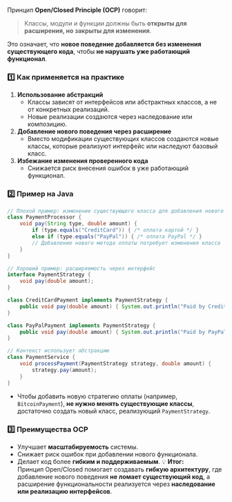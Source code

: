 Принцип **Open/Closed Principle (OCP)** говорит:
> Классы, модули и функции должны быть **открыты для расширения, но закрыты для изменения**.

Это означает, что **новое поведение добавляется без изменения существующего кода**, чтобы **не нарушать уже работающий функционал**.
### 1️⃣ Как применяется на практике
1. **Использование абстракций**
    - Классы зависят от интерфейсов или абстрактных классов, а не от конкретных реализаций.
    - Новые реализации создаются через наследование или композицию.
2. **Добавление нового поведения через расширение**
    - Вместо модификации существующих классов создаются новые классы, которые реализуют интерфейс или наследуют базовый класс.
3. **Избежание изменения проверенного кода**
    - Снижается риск внесения ошибок в уже работающий функционал.
### 2️⃣ Пример на Java
```java
// Плохой пример: изменение существующего класса для добавления нового способа оплаты
class PaymentProcessor {
    void pay(String type, double amount) {
        if (type.equals("CreditCard")) { /* оплата картой */ }
        else if (type.equals("PayPal")) { /* оплата PayPal */ }
        // Добавление нового метода оплаты потребует изменения класса
    }
}

// Хороший пример: расширяемость через интерфейс
interface PaymentStrategy {
    void pay(double amount);
}

class CreditCardPayment implements PaymentStrategy {
    public void pay(double amount) { System.out.println("Paid by Credit Card"); }
}

class PayPalPayment implements PaymentStrategy {
    public void pay(double amount) { System.out.println("Paid by PayPal"); }
}

// Контекст использует абстракцию
class PaymentService {
    void processPayment(PaymentStrategy strategy, double amount) {
        strategy.pay(amount);
    }
}
```
- Чтобы добавить новую стратегию оплаты (например, `BitcoinPayment`), **не нужно менять существующие классы**, достаточно создать новый класс, реализующий `PaymentStrategy`.
### 3️⃣ Преимущества OCP
- Улучшает **масштабируемость** системы.
- Снижает риск ошибок при добавлении нового функционала.
- Делает код более **гибким и поддерживаемым**.
💡 **Итог:**  
Принцип Open/Closed помогает создавать **гибкую архитектуру**, где добавление нового поведения **не ломает существующий код**, а расширение функциональности реализуется через **наследование или реализацию интерфейсов**.